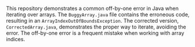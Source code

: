 This repository demonstrates a common off-by-one error in Java when iterating over arrays. The `BuggyArray.java` file contains the erroneous code, resulting in an `ArrayIndexOutOfBoundsException`. The corrected version, `CorrectedArray.java`, demonstrates the proper way to iterate, avoiding the error.  The off-by-one error is a frequent mistake when working with array indices.